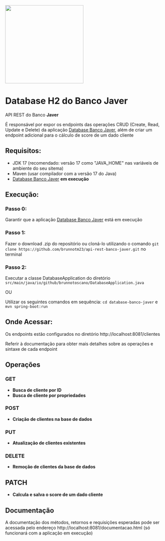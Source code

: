 <img src="https://github.com/brunnotm23/database-banco-javer/assets/99679969/695b8917-3a06-43dc-931a-d7c0c988904e.png" width="250" height="250">

# Database H2 do Banco Javer
API REST do Banco **Javer**

É responsável por expor os endpoints das operações CRUD (Create, Read, Update e Delete) da aplicação [Database Banco Javer](https://github.com/brunnotm23/database-banco-javer), 
além de criar um endpoint adicional para o cálculo de score de um dado cliente

## Requisitos:
- JDK 17 (recomendado: versão 17 como "JAVA_HOME" nas variáveis de ambiente do seu sitema)
- Maven (usar compilador com a versão 17 do Java)
- [Database Banco Javer](https://github.com/brunnotm23/database-banco-javer) **em execução**

## Execução:
### Passo 0:
Garantir que a aplicação [Database Banco Javer](https://github.com/brunnotm23/database-banco-javer) está em execução
### Passo 1:
Fazer o download .zip do repositório ou cloná-lo utilizando o comando `git clone https://github.com/brunnotm23/api-rest-banco-javer.git` no terminal
### Passo 2:
Executar a classe DatabaseApplication do diretório `src/main/java/io/github/brunnotoscano/DatabaseApplication.java`

OU

Utilizar os seguintes comandos em sequência: `cd database-banco-javer` e `mvn spring-boot:run`

## Onde Acessar:
Os endpoints estão configurados no diretório http://localhost:8081/clientes

Referir à documentação para obter mais detalhes sobre as operações e sintaxe de cada endpoint

## Operações
### GET
- **Busca de cliente por ID**
- **Busca de cliente por propriedades**
### POST
- **Criação de clientes na base de dados**
### PUT
- **Atualização de clientes existentes**
### DELETE
- **Remoção de clientes da base de dados**
## PATCH
- **Calcula e salva o score de um dado cliente**

## Documentação
A documentação dos métodos, retornos e requisições esperadas pode ser acessada pelo endereço http://localhost:8081/documentacao.html (só funcionará com a aplicação em execução)
